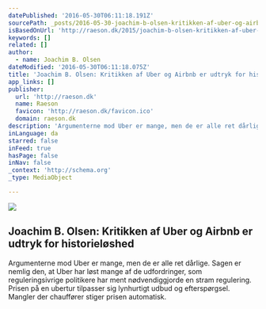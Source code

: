 ```yaml
---
datePublished: '2016-05-30T06:11:18.191Z'
sourcePath: _posts/2016-05-30-joachim-b-olsen-kritikken-af-uber-og-airbnb-er-udtryk-for.md
isBasedOnUrl: 'http://raeson.dk/2015/joachim-b-olsen-kritikken-af-uber-og-airbnb-er-udtryk-for-historieloeshed'
keywords: []
related: []
author:
  - name: Joachim B. Olsen
dateModified: '2016-05-30T06:11:18.075Z'
title: 'Joachim B. Olsen: Kritikken af Uber og Airbnb er udtryk for historieløshed'
app_links: []
publisher:
  url: 'http://raeson.dk'
  name: Raeson
  favicon: 'http://raeson.dk/favicon.ico'
  domain: raeson.dk
description: 'Argumenterne mod Uber er mange, men de er alle ret dårlige. Sagen er nemlig den, at Uber har løst mange af de udfordringer, som reguleringsivrige politikere har ment nødvendiggjorde en stram regulering. Prisen på en ubertur tilpasser sig lynhurtigt udbud og efterspørgsel. Mangler der chauffører stiger prisen automatisk.'
inLanguage: da
starred: false
inFeed: true
hasPage: false
inNav: false
_context: 'http://schema.org'
_type: MediaObject

---
```

<article style=""><img src="https://s3-us-west-2.amazonaws.com/the-grid-img/p/1074e7dec0e39e35d13ca9d2467a95a39e6cb9ba.jpg" /><h1>Joachim B. Olsen: Kritikken af Uber og Airbnb er udtryk for historieløshed</h1><p>Argumenterne mod Uber er mange, men de er alle ret dårlige. Sagen er nemlig den, at Uber har løst mange af de udfordringer, som reguleringsivrige politikere har ment nødvendiggjorde en stram regulering. Prisen på en ubertur tilpasser sig lynhurtigt udbud og efterspørgsel. Mangler der chauffører stiger prisen automatisk.</p></article>